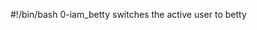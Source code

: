 #!/bin/bash                                                                           0-iam_betty switches the active user to betty
